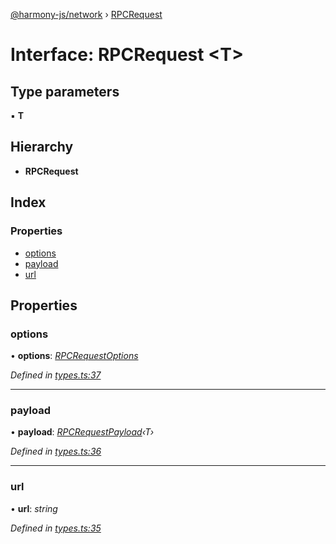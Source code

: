 [@harmony-js/network](../globals.md) › [RPCRequest](rpcrequest.md)

# Interface: RPCRequest <**T**>

## Type parameters

▪ **T**

## Hierarchy

* **RPCRequest**

## Index

### Properties

* [options](rpcrequest.md#options)
* [payload](rpcrequest.md#payload)
* [url](rpcrequest.md#url)

## Properties

###  options

• **options**: *[RPCRequestOptions](rpcrequestoptions.md)*

*Defined in [types.ts:37](https://github.com/FireStack-Lab/Harmony-sdk-core/blob/299af73/packages/harmony-network/src/types.ts#L37)*

___

###  payload

• **payload**: *[RPCRequestPayload](rpcrequestpayload.md)‹T›*

*Defined in [types.ts:36](https://github.com/FireStack-Lab/Harmony-sdk-core/blob/299af73/packages/harmony-network/src/types.ts#L36)*

___

###  url

• **url**: *string*

*Defined in [types.ts:35](https://github.com/FireStack-Lab/Harmony-sdk-core/blob/299af73/packages/harmony-network/src/types.ts#L35)*
